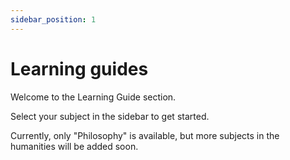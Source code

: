 ```yaml
---
sidebar_position: 1
---
```


# Learning guides

Welcome to the Learning Guide section.

Select your subject in the sidebar to get started.

Currently, only "Philosophy" is available, but more subjects in the humanities will be added soon.
